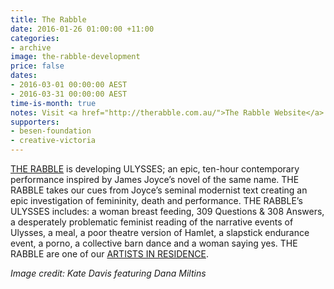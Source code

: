 ```yaml
---
title: The Rabble
date: 2016-01-26 01:00:00 +11:00
categories:
- archive
image: the-rabble-development
price: false
dates:
- 2016-03-01 00:00:00 AEST
- 2016-03-31 00:00:00 AEST
time-is-month: true
notes: Visit <a href="http://therabble.com.au/">The Rabble Website</a>
supporters:
- besen-foundation
- creative-victoria
---
```


[THE RABBLE](http://therabble.com.au/) is developing ULYSSES; an epic, ten-hour contemporary performance inspired by James Joyce’s novel of the same name. THE RABBLE takes our cues from Joyce’s seminal modernist text creating an epic investigation of femininity, death and performance. THE RABBLE’s ULYSSES includes: a woman breast feeding, 309 Questions & 308 Answers, a desperately problematic feminist reading of the narrative events of Ulysses, a meal, a poor theatre version of Hamlet, a slapstick endurance event, a porno, a collective barn dance and a woman saying yes. THE RABBLE are one of our [ARTISTS IN RESIDENCE](http://thesubstation.org.au/show/the-rabble/).

_Image credit: Kate Davis featuring Dana Miltins_
